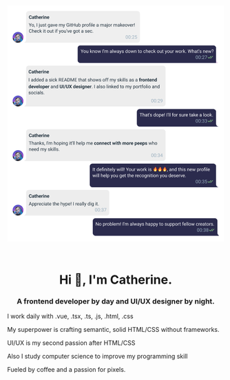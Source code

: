 <img src="https://raw.githubusercontent.com/catherineriver/catherineriver/main/assets/header.png" alt="Introduction Banner.." style="text-align: center; margin-bottom: 30px;" />


<h1 align="center">Hi 👋, I'm Catherine.</h1>
<h3 align="center">A frontend developer by day and UI/UX designer by night.</h3>
<p>I work daily with .vue, .tsx, .ts, .js, .html, .css</p>

<p>My superpower is crafting semantic, solid HTML/CSS without frameworks.</p>
<p>UI/UX is my second passion after HTML/CSS</p>
<p>Also I study computer science to improve my programming skill</p>
<p>Fueled by coffee and a passion for pixels.</p>
